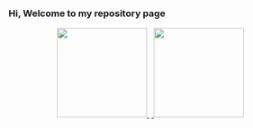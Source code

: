 ### Hi, Welcome to my repository page


<p align="center">
<a href="https://github.com/kayua">
<img height="160em" padding: 2px src="https://github-readme-stats.vercel.app/api?username=kayua&show_icons=true&theme=default&include_all_commits=true&count_private=true"/>
  <img height="4em"src="https://i.stack.imgur.com/CtiyS.png">
<img height="160em" padding: 2px src="https://github-readme-stats.vercel.app/api/top-langs/?username=kayua&layout=compact&langs_count=10&theme=default"/>
</p>
